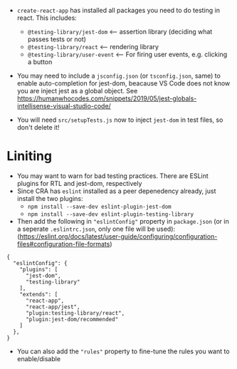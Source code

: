 - `create-react-app` has installed all packages you need to do testing in react. This includes:

  - `@testing-library/jest-dom` <-- assertion library (deciding what passes tests or not)
  - `@testing-library/react` <-- rendering library
  - `@testing-library/user-event` <-- For firing user events, e.g. clicking a button

- You may need to include a `jsconfig.json` (or `tsconfig.json`, same) to enable auto-completion for jest-dom, beacause VS Code does not know you are inject jest as a global object. See https://humanwhocodes.com/snippets/2019/05/jest-globals-intellisense-visual-studio-code/

- You will need `src/setupTests.js` now to inject `jest-dom` in test files, so don't delete it!

# Liniting

- You may want to warn for bad testing practices. There are ESLint plugins for RTL and jest-dom, respectively
- Since CRA has `eslint` installed as a peer depenedency already, just install the two plugins:
  - `npm install --save-dev eslint-plugin-jest-dom`
  - `npm install --save-dev eslint-plugin-testing-library`
- Then add the following in `"eslintConfig"` property in `package.json` (or in a seperate `.eslintrc.json`, only one file will be used): (https://eslint.org/docs/latest/user-guide/configuring/configuration-files#configuration-file-formats)

```
{
  "eslintConfig": {
    "plugins": [
      "jest-dom",
      "testing-library"
    ],
    "extends": [
      "react-app",
      "react-app/jest",
      "plugin:testing-library/react",
      "plugin:jest-dom/recommended"
    ]
  },
}
```

- You can also add the `"rules"` property to fine-tune the rules you want to enable/disable
